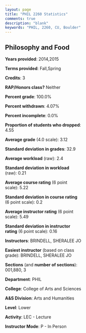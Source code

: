 ```yaml
---
layout: page
title: "PHIL 2260 Statistics"
comments: true
description: "blank"
keywords: "PHIL, 2260, CU, Boulder"
--- 
```

<head>
<script src="https://ajax.googleapis.com/ajax/libs/jquery/2.1.3/jquery.min.js"></script>
<script src="https://dl.dropboxusercontent.com/s/pc42nxpaw1ea4o9/highcharts.js?dl=0"></script>
<!-- <script src="../assets/js/highcharts.js"></script> -->
<style type="text/css">@font-face {
	font-family: "Bebas Neue";
	src: url(https://www.filehosting.org/file/details/544349/BebasNeue%20Regular.otf) format("opentype");
	}
	h1.Bebas { 
		font-family: "Bebas Neue", Verdana, Tahoma;
	}
</style>
</head>
<body>
	<div id="container" style="float: right; width: 45%; height: 88%; margin-left: 2.5%; margin-right: 2.5%;"></div>
	<script language="JavaScript">
		$(document).ready(function() {
		var chart = {type: 'column'};
		var title = {text: 'Grade Distribution'};
		var xAxis = {categories: ['A','B','C','D','F'],crosshair: true};
		var yAxis = {min: 0,title: {text: 'Percentage'}};
		var tooltip = {headerFormat: '<center><b><span style="font-size:20px">{point.key}</span></b></center>',
		               pointFormat: '<td style="padding:0"><b>{point.y:.1f}%</b></td>',
		               footerFormat: '</table>',shared: true,useHTML: true};
		var plotOptions = {column: {pointPadding: 0.0,borderWidth: 0}};  
		var credits = {enabled: false};var series= [{name: 'Percent',data: [33.33,44.44,19.05,3.17,0.0,]}];
		var json = {};
		json.chart = chart;
		json.title = title;
		json.tooltip = tooltip;
		json.xAxis = xAxis;
		json.yAxis = yAxis;  
		json.series = series;
		json.plotOptions = plotOptions;  
		json.credits = credits;
		$('#container').highcharts(json);
	});
	</script>
</body>
			   
## Philosophy and Food

**Years provided**: 2014,2015

**Terms provided**: Fall,Spring

**Credits**: 3

**RAP/Honors class?** Neither

**Percent grade**: 100.0%

**Percent withdrawn**: 4.07%

**Percent incomplete**: 0.0%

**Proportion of students who dropped**: 4.55

**Average grade** (4.0 scale): 3.12

**Standard deviation in grades**: 32.9

**Average workload** (raw): 2.4

**Standard deviation in workload** (raw): 0.21

**Average course rating** (6 point scale): 5.22

**Standard deviation in course rating** (6 point scale): 0.2

**Average instructor rating** (6 point scale): 5.49

**Standard deviation in instructor rating** (6 point scale): 0.16

**Instructors**: BRINDELL, SHERALEE JO

**Easiest instructor** (based on class grade): BRINDELL, SHERALEE JO

**Sections** (and **number of sections**): 001,880, 3

**Department**: PHIL

**College**: College of Arts and Sciences

**A&S Division**: Arts and Humanities

**Level**: Lower

**Activity**: LEC - Lecture

**Instructor Mode**: P  - In Person